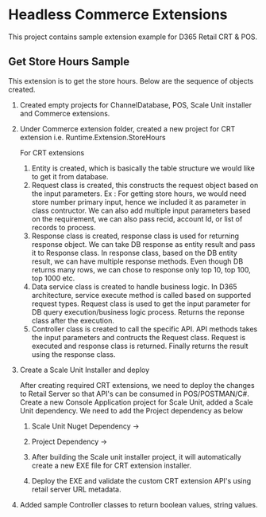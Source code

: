 # Headless Commerce Extensions

This project contains sample extension example for D365 Retail CRT & POS.

## Get Store Hours Sample
This extension is to get the store hours. Below are the sequence of objects created.
1. Created empty projects for ChannelDatabase, POS, Scale Unit installer and Commerce extensions.
2. Under Commerce extension folder, created a new project for CRT extension i.e. Runtime.Extension.StoreHours

	For CRT extensions
	1. Entity is created, which is basically the table structure we would like to get it from database.
	2. Request class is created, this constructs the request object based on the input parameters.
		Ex : For getting store hours, we would need store number primary input, hence we included it as parameter in class contructor. We can also add multiple input parameters 
			 based on the requirement, we can also pass recid, account Id, or list of records to process.
	3. Response class is created, response class is used for returning response object. We can take DB response as entity result and pass it to Response class.
	   In response class, based on the DB entity result, we can have multiple response methods. 
	   Even though DB returns many rows, we can chose to response only top 10, top 100, top 1000 etc.
	4. Data service class is created to handle business logic. In D365 architecture, service execute method is called based on supported request types.
	   Request class is used to get the input parameter for DB query execution/business logic process. 
	   Returns the reponse class after the execution.
	5. Controller class is created to call the specific API. API methods takes the input parameters and contructs the Request class.
	   Request is executed and response class is returned. Finally returns the result using the response class.

3. Create a Scale Unit Installer and deploy
    
	After creating required CRT extensions, we need to deploy the changes to Retail Server so that API's can be consumed in POS/POSTMAN/C#.
	Create a new Console Application project for Scale Unit, added a Scale Unit dependency. We need to add the Project dependency as below
	1. Scale Unit Nuget Dependency -> <PackageReference Include="Microsoft.Dynamics.Commerce.Sdk.Installers.ScaleUnit" Version="$(CommerceSdkPackagesVersion)" />
	2. Project Dependency ->
		<ProjectReference Include="..\..\..\Rajendra.Extensions\ChannelDatabase\ChannelDatabase.csproj" ReferenceOutputAssembly="false" />
		<ProjectReference Include="..\..\..\Rajendra.Extensions\CommerceRuntime\Runtime.Extension.StoreHours\Runtime.Extension.StoreHours.csproj" ReferenceOutputAssembly="false" SkipGetTargetFrameworkProperties="true" />
		<ProjectReference Include="..\..\..\Rajendra.Extensions\POS\POS.csproj" ReferenceOutputAssembly="false" SkipGetTargetFrameworkProperties="true" />

	3. After building the Scale unit installer project, it will automatically create a new EXE file for CRT extension installer.
	4. Deploy the EXE and validate the custom CRT extension API's using retail server URL metadata.
	
4. Added sample Controller classes to return boolean values, string values.